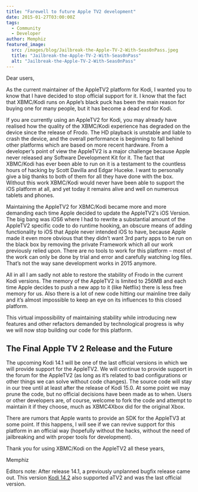 ```yaml
---
title: "Farewell to future Apple TV2 development"
date: 2015-01-27T03:00:00Z
tags:
  - Community
  - Developer
author: Memphiz
featured_image:
  src: /images/blog/Jailbreak-the-Apple-TV-2-With-Seas0nPass.jpeg
  title: "Jailbreak-the-Apple-TV-2-With-Seas0nPass"
  alt: "Jailbreak-the-Apple-TV-2-With-Seas0nPass"
---
```


Dear users,

As the current maintainer of the AppleTV2 platform for Kodi, I wanted you to know that I have decided to stop official support for it. I know that the fact that XBMC/Kodi runs on Apple’s black puck has been the main reason for buying one for many people, but it has become a dead end for Kodi.

If you are currently using an AppleTV2 for Kodi, you may already have realised how the quality of the XBMC/Kodi experience has degraded on the device since the release of Frodo. The HD playback is unstable and liable to crash the device, and the overall performance is beginning to fall behind other platforms which are based on more recent hardware. From a developer’s point of view the AppleTV2 is a major challenge because Apple never released any Software Development Kit for it. The fact that XBMC/Kodi has ever been able to run on it is a testament to the countless hours of hacking by Scott Davilla and Edgar Huceke. I want to personally give a big thanks to both of them for all they have done with the box. Without this work XBMC/Kodi would never have been able to support the iOS platform at all, and yet today it remains alive and well on numerous tablets and phones.

Maintaining the AppleTV2 for XBMC/Kodi became more and more demanding each time Apple decided to update the AppleTV2′s iOS Version. The big bang was iOS6 where I had to rewrite a substantial amount of the AppleTV2 specific code to do runtime hooking, an obscure means of adding functionality to iOS that Apple never intended iOS to have, because Apple made it even more obvious that they didn’t want 3rd party apps to be run on the black box by removing the private Framework which all our work previously relied upon. There are no tools to work for this platform – most of the work can only be done by trial and error and carefully watching log files. That’s not the way sane development works in 2015 anymore.

All in all I am sadly not able to restore the stability of Frodo in the current Kodi versions. The memory of the AppleTV2 is limited to 256MB and each time Apple decides to push a new app to it (like Netflix) there is less free memory for us. Also there is a lot of new code hitting our mainline tree daily and it’s almost impossible to keep an eye on its influences to this closed platform.

This virtual impossibility of maintaining stability while introducing new features and other refactors demanded by technological progress is why we will now stop building our code for this platform.

## The Final Apple TV 2 Release and the Future

The upcoming Kodi 14.1 will be one of the last official versions in which we will provide support for the AppleTV2. We will continue to provide support in the forum for the AppleTV2 (as long as it’s related to bad configurations or other things we can solve without code changes). The source code will stay in our tree until at least after the release of Kodi 15.0. At some point we may prune the code, but no official decisions have been made as to when. Users or other developers are, of course, welcome to fork the code and attempt to maintain it if they choose, much as XBMC4Xbox did for the original Xbox.

There are rumors that Apple wants to provide an SDK for the AppleTV3 at some point. If this happens, I will see if we can revive support for this platform in an official way (hopefully without the hacks, without the need of jailbreaking and with proper tools for development).

Thank you for using XBMC/Kodi on the AppleTV2 all these years,

Memphiz

Editors note: After release 14.1, a previously unplanned bugfix release came out. This version [Kodi 14.2](/article/kodi-142-helix-final-translation "Kodi 14.2 release announcement") also supported aTV2 and was the last official version.
